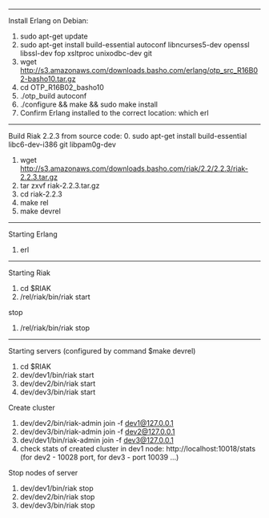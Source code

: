 ---------------------
Install Erlang on Debian:
1. sudo apt-get update
2. sudo apt-get install build-essential autoconf libncurses5-dev openssl libssl-dev fop xsltproc unixodbc-dev git
3. wget http://s3.amazonaws.com/downloads.basho.com/erlang/otp_src_R16B02-basho10.tar.gz
4. cd OTP_R16B02_basho10
5. ./otp_build autoconf
6. ./configure && make && sudo make install
7. Confirm Erlang installed to the correct location: which erl
_____________________________________________

Build Riak 2.2.3 from source code:
0. sudo apt-get install build-essential libc6-dev-i386 git libpam0g-dev
1. wget http://s3.amazonaws.com/downloads.basho.com/riak/2.2/2.2.3/riak-2.2.3.tar.gz
2. tar zxvf riak-2.2.3.tar.gz
3. cd riak-2.2.3
4. make rel
5. make devrel

---------------------------------------------

Starting Erlang
1. erl

---------------------------------------------

Starting Riak
1. cd $RIAK
2. /rel/riak/bin/riak start

stop
1. /rel/riak/bin/riak stop
_____________________________________________

Starting servers (configured by command $make devrel)
1. cd $RIAK
2. dev/dev1/bin/riak start
3. dev/dev2/bin/riak start
4. dev/dev3/bin/riak start

Create cluster
1. dev/dev2/bin/riak-admin join -f dev1@127.0.0.1
2. dev/dev3/bin/riak-admin join -f dev2@127.0.0.1
3. dev/dev1/bin/riak-admin join -f dev3@127.0.0.1
4. check stats of created cluster in dev1 node: http://localhost:10018/stats (for dev2 - 10028 port, for dev3 - port 10039 ...)

Stop nodes of server
1. dev/dev1/bin/riak stop
2. dev/dev2/bin/riak stop
3. dev/dev3/bin/riak stop

